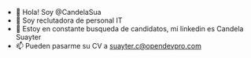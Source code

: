 - 👋 Hola! Soy @CandelaSua
- 👀 Soy reclutadora de personal IT
- 🌱 Estoy en constante busqueda de candidatos, mi linkedin es Candela Suayter
- 📫 Pueden pasarme su CV a suayter.c@opendevpro.com

<!---
CandelaSua/CandelaSua is a ✨ special ✨ repository because its `README.md` (this file) appears on your GitHub profile.
You can click the Preview link to take a look at your changes.
--->
